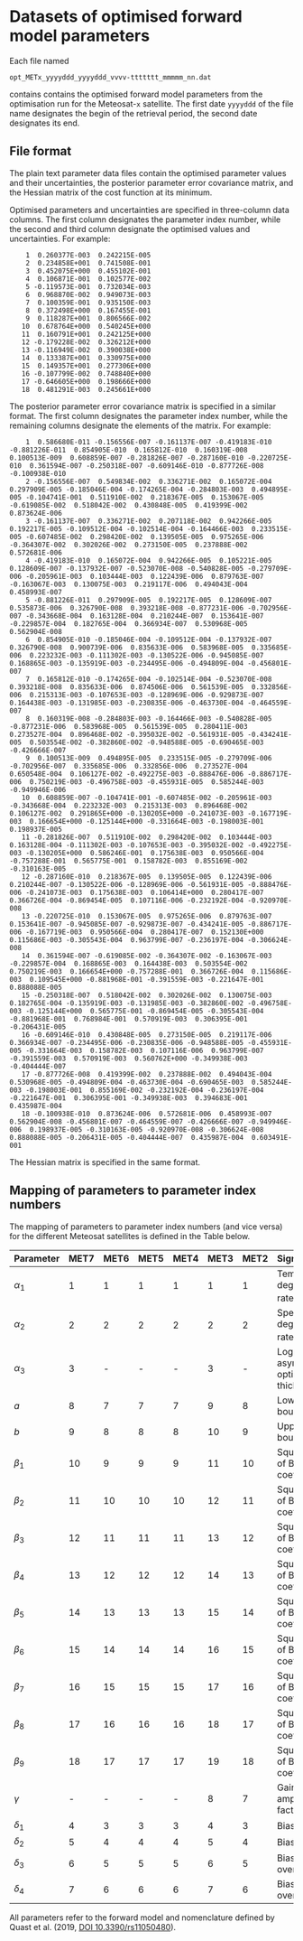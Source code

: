 # Datasets of optimised forward model parameters

Each file named

    opt_METx_yyyyddd_yyyyddd_vvvv-ttttttt_mmmmm_nn.dat
    
contains contains the optimised forward model parameters from the optimisation run for the Meteosat-`x` satellite. The first date `yyyyddd` of the file name designates the begin of the retrieval period, the second date designates its end.

## File format

The plain text parameter data files contain the optimised parameter values and their uncertainties, the posterior parameter error covariance matrix, and the Hessian matrix of the cost function at its minimum.

Optimised parameters and uncertainties are specified in three-column data columns. The first column designates the parameter index number, while the second and third column designate the optimised values and uncertainties. For example:

        1  0.260377E-003  0.242215E-005
        2  0.234858E+001  0.741508E-001
        3  0.452075E+000  0.455102E-001
        4  0.106871E-001  0.102577E-002
        5 -0.119573E-001  0.732034E-003
        6  0.968870E-002  0.949073E-003
        7  0.100359E-001  0.935150E-003
        8  0.372498E+000  0.167455E-001
        9  0.118287E+001  0.806566E-002
       10  0.678764E+000  0.540245E+000
       11  0.160791E+001  0.242125E+000
       12 -0.179228E-002  0.326212E+000
       13 -0.116949E-002  0.390038E+000
       14  0.133387E+001  0.330975E+000
       15  0.149357E+001  0.277306E+000
       16 -0.107799E-002  0.748840E+000
       17 -0.646605E+000  0.198666E+000
       18  0.481291E-003  0.245661E+000

The posterior parameter error covariance matrix is specified in a similar format. The first column designates the parameter index number, while the remaining columns designate the elements of the matrix. For example:

        1  0.586680E-011 -0.156556E-007 -0.161137E-007 -0.419183E-010 -0.881226E-011  0.854905E-010  0.165812E-010  0.160319E-008  0.100513E-009  0.608859E-007 -0.281826E-007 -0.287160E-010 -0.220725E-010  0.361594E-007 -0.250318E-007 -0.609146E-010 -0.877726E-008 -0.100938E-010
        2 -0.156556E-007  0.549834E-002  0.336271E-002  0.165072E-004  0.297909E-005 -0.185046E-004 -0.174265E-004 -0.284803E-003  0.494895E-005 -0.104741E-001  0.511910E-002  0.218367E-005  0.153067E-005 -0.619085E-002  0.518042E-002  0.430848E-005  0.419399E-002  0.873624E-006
        3 -0.161137E-007  0.336271E-002  0.207118E-002  0.942266E-005  0.192217E-005 -0.109512E-004 -0.102514E-004 -0.164466E-003  0.233515E-005 -0.607485E-002  0.298420E-002  0.139505E-005  0.975265E-006 -0.364307E-002  0.302026E-002  0.273150E-005  0.237888E-002  0.572681E-006
        4 -0.419183E-010  0.165072E-004  0.942266E-005  0.105221E-005  0.128609E-007 -0.137932E-007 -0.523070E-008 -0.540828E-005 -0.279709E-006 -0.205961E-003  0.103444E-003  0.122439E-006  0.879763E-007 -0.163067E-003  0.130075E-003  0.219117E-006  0.494043E-004  0.458993E-007
        5 -0.881226E-011  0.297909E-005  0.192217E-005  0.128609E-007  0.535873E-006  0.326790E-008  0.393218E-008 -0.877231E-006 -0.702956E-007 -0.343668E-004  0.163128E-004  0.210244E-007  0.153641E-007 -0.229857E-004  0.182765E-004  0.366934E-007  0.530968E-005  0.562904E-008
        6  0.854905E-010 -0.185046E-004 -0.109512E-004 -0.137932E-007  0.326790E-008  0.900739E-006  0.835633E-006  0.583968E-005  0.335685E-006  0.223232E-003 -0.111302E-003 -0.130522E-006 -0.945085E-007  0.168865E-003 -0.135919E-003 -0.234495E-006 -0.494809E-004 -0.456801E-007
        7  0.165812E-010 -0.174265E-004 -0.102514E-004 -0.523070E-008  0.393218E-008  0.835633E-006  0.874506E-006  0.561539E-005  0.332856E-006  0.215313E-003 -0.107653E-003 -0.128969E-006 -0.929873E-007  0.164438E-003 -0.131985E-003 -0.230835E-006 -0.463730E-004 -0.464559E-007
        8  0.160319E-008 -0.284803E-003 -0.164466E-003 -0.540828E-005 -0.877231E-006  0.583968E-005  0.561539E-005  0.280411E-003  0.273527E-004  0.896468E-002 -0.395032E-002 -0.561931E-005 -0.434241E-005  0.503554E-002 -0.382860E-002 -0.948588E-005 -0.690465E-003 -0.426666E-007
        9  0.100513E-009  0.494895E-005  0.233515E-005 -0.279709E-006 -0.702956E-007  0.335685E-006  0.332856E-006  0.273527E-004  0.650548E-004  0.106127E-002 -0.492275E-003 -0.888476E-006 -0.886717E-006  0.750219E-003 -0.496758E-003 -0.455931E-005  0.585244E-003 -0.949946E-006
       10  0.608859E-007 -0.104741E-001 -0.607485E-002 -0.205961E-003 -0.343668E-004  0.223232E-003  0.215313E-003  0.896468E-002  0.106127E-002  0.291865E+000 -0.130205E+000 -0.241073E-003 -0.167719E-003  0.166654E+000 -0.125144E+000 -0.331664E-003 -0.198003E-001  0.198937E-005
       11 -0.281826E-007  0.511910E-002  0.298420E-002  0.103444E-003  0.163128E-004 -0.111302E-003 -0.107653E-003 -0.395032E-002 -0.492275E-003 -0.130205E+000  0.586246E-001  0.175638E-003  0.950566E-004 -0.757288E-001  0.565775E-001  0.158782E-003  0.855169E-002 -0.310163E-005
       12 -0.287160E-010  0.218367E-005  0.139505E-005  0.122439E-006  0.210244E-007 -0.130522E-006 -0.128969E-006 -0.561931E-005 -0.888476E-006 -0.241073E-003  0.175638E-003  0.106414E+000  0.280417E-007  0.366726E-004 -0.869454E-005  0.107116E-006 -0.232192E-004 -0.920970E-008
       13 -0.220725E-010  0.153067E-005  0.975265E-006  0.879763E-007  0.153641E-007 -0.945085E-007 -0.929873E-007 -0.434241E-005 -0.886717E-006 -0.167719E-003  0.950566E-004  0.280417E-007  0.152130E+000  0.115686E-003 -0.305543E-004  0.963799E-007 -0.236197E-004 -0.306624E-008
       14  0.361594E-007 -0.619085E-002 -0.364307E-002 -0.163067E-003 -0.229857E-004  0.168865E-003  0.164438E-003  0.503554E-002  0.750219E-003  0.166654E+000 -0.757288E-001  0.366726E-004  0.115686E-003  0.109545E+000 -0.881968E-001 -0.391559E-003 -0.221647E-001  0.888088E-005
       15 -0.250318E-007  0.518042E-002  0.302026E-002  0.130075E-003  0.182765E-004 -0.135919E-003 -0.131985E-003 -0.382860E-002 -0.496758E-003 -0.125144E+000  0.565775E-001 -0.869454E-005 -0.305543E-004 -0.881968E-001  0.768984E-001  0.570919E-003  0.306395E-001 -0.206431E-005
       16 -0.609146E-010  0.430848E-005  0.273150E-005  0.219117E-006  0.366934E-007 -0.234495E-006 -0.230835E-006 -0.948588E-005 -0.455931E-005 -0.331664E-003  0.158782E-003  0.107116E-006  0.963799E-007 -0.391559E-003  0.570919E-003  0.560762E+000 -0.349938E-003 -0.404444E-007
       17 -0.877726E-008  0.419399E-002  0.237888E-002  0.494043E-004  0.530968E-005 -0.494809E-004 -0.463730E-004 -0.690465E-003  0.585244E-003 -0.198003E-001  0.855169E-002 -0.232192E-004 -0.236197E-004 -0.221647E-001  0.306395E-001 -0.349938E-003  0.394683E-001  0.435987E-004
       18 -0.100938E-010  0.873624E-006  0.572681E-006  0.458993E-007  0.562904E-008 -0.456801E-007 -0.464559E-007 -0.426666E-007 -0.949946E-006  0.198937E-005 -0.310163E-005 -0.920970E-008 -0.306624E-008  0.888088E-005 -0.206431E-005 -0.404444E-007  0.435987E-004  0.603491E-001

The Hessian matrix is specified in the same format.

## Mapping of parameters to parameter index numbers

The mapping of parameters to parameter index numbers (and vice versa) for the different Meteosat satellites is defined in the Table below.

| **Parameter**         | **MET7** | **MET6** | **MET5** | **MET4** | **MET3** | **MET2** | **Significance**                            |
|-----------------------|----------|----------|----------|----------|----------|----------|---------------------------------------------|
| *&alpha;*<sub>1</sub> | 1        | 1        | 1        | 1        | 1        | 1        | Temporal degradation rate (d<sup>-1</sup>)  |
| *&alpha;*<sub>2</sub> | 2        | 2        | 2        | 2        | 2        | 2        | Spectral degradation rate (µm<sup>-1</sup>) |
| *&alpha;*<sub>3</sub> | 3        | -        | -        | -        | 3        | -        | Logarithm of asymptotic optical thickness   |
| *a*                   | 8        | 7        | 7        | 7        | 9        | 8        | Lower bound (µm)                            |
| *b*                   | 9        | 8        | 8        | 8        | 10       | 9        | Upper bound (µm)                            |
| *&beta;*<sub>1</sub>  | 10       | 9        | 9        | 9        | 11       | 10       | Square root of Bernstein coefficient        |
| *&beta;*<sub>2</sub>  | 11       | 10       | 10       | 10       | 12       | 11       | Square root of Bernstein coefficient        |
| *&beta;*<sub>3</sub>  | 12       | 11       | 11       | 11       | 13       | 12       | Square root of Bernstein coefficient        |
| *&beta;*<sub>4</sub>  | 13       | 12       | 12       | 12       | 14       | 13       | Square root of Bernstein coefficient        |
| *&beta;*<sub>5</sub>  | 14       | 13       | 13       | 13       | 15       | 14       | Square root of Bernstein coefficient        |
| *&beta;*<sub>6</sub>  | 15       | 14       | 14       | 14       | 16       | 15       | Square root of Bernstein coefficient        |
| *&beta;*<sub>7</sub>  | 16       | 15       | 15       | 15       | 17       | 16       | Square root of Bernstein coefficient        |
| *&beta;*<sub>8</sub>  | 17       | 16       | 16       | 16       | 18       | 17       | Square root of Bernstein coefficient        |
| *&beta;*<sub>9</sub>  | 18       | 17       | 17       | 17       | 19       | 18       | Square root of Bernstein coefficient        |
| *&gamma;*             | -        | -        | -        | -        | 8        | 7        | Gain amplification factor                   |
| *&delta;*<sub>1</sub> | 4        | 3        | 3        | 3        | 4        | 3        | Bias (desert)                               |
| *&delta;*<sub>2</sub> | 5        | 4        | 4        | 4        | 5        | 4        | Bias (ocean)                                |
| *&delta;*<sub>3</sub> | 6        | 5        | 5        | 5        | 6        | 5        | Bias (DCC over ocean)                       |
| *&delta;*<sub>4</sub> | 7        | 6        | 6        | 6        | 7        | 6        | Bias (DCC over land)                         |

All parameters refer to the forward model and nomenclature defined by Quast et al. (2019, [DOI 10.3390/rs11050480](https://doi.org/10.3390/rs11050480)).
